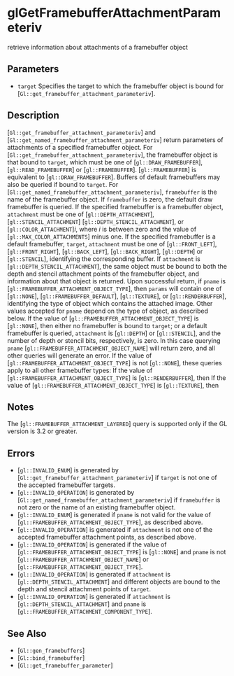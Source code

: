 # glGetFramebufferAttachmentParameteriv
retrieve information about attachments of a framebuffer object

## Parameters
- `target`
  Specifies the target to which the framebuffer object is bound for
  [`Gl::get_framebuffer_attachment_parameteriv`].

## Description
[`Gl::get_framebuffer_attachment_parameteriv`] and
  [`Gl::get_named_framebuffer_attachment_parameteriv`] return parameters
  of attachments of a specified framebuffer object.
For [`Gl::get_framebuffer_attachment_parameteriv`], the framebuffer
  object is that bound to `target`, which must be one of
  [`gl::DRAW_FRAMEBUFFER`], [`gl::READ_FRAMEBUFFER`] or
  [`gl::FRAMEBUFFER`]. [`gl::FRAMEBUFFER`] is equivalent to
  [`gl::DRAW_FRAMEBUFFER`]. Buffers of default framebuffers may also be
  queried if bound to `target`.
For [`Gl::get_named_framebuffer_attachment_parameteriv`],
  `framebuffer` is the name of the framebuffer object. If `framebuffer`
  is zero, the default draw framebuffer is queried.
If the specified framebuffer is a framebuffer object, `attachment`
  must be one of [`gl::DEPTH_ATTACHMENT`], [`gl::STENCIL_ATTACHMENT`]
  [`gl::DEPTH_STENCIL_ATTACHMENT`], or [`gl::COLOR_ATTACHMENT`]*i*,
  where *i* is between zero and the value of
  [`gl::MAX_COLOR_ATTACHMENTS`] minus one.
If the specified framebuffer is a default framebuffer, `target`,
  `attachment` must be one of [`gl::FRONT_LEFT`], [`gl::FRONT_RIGHT`],
  [`gl::BACK_LEFT`], [`gl::BACK_RIGHT`], [`gl::DEPTH`] or
  [`gl::STENCIL`], identifying the corresponding buffer.
If `attachment` is [`gl::DEPTH_STENCIL_ATTACHMENT`], the same object
  must be bound to both the depth and stencil attachment points of the
  framebuffer object, and information about that object is returned.
Upon successful return, if `pname` is
  [`gl::FRAMEBUFFER_ATTACHMENT_OBJECT_TYPE`], then `params` will contain
  one of [`gl::NONE`], [`gl::FRAMEBUFFER_DEFAULT`], [`gl::TEXTURE`], or
  [`gl::RENDERBUFFER`], identifying the type of object which contains
  the attached image. Other values accepted for `pname` depend on the
  type of object, as described below.
If the value of [`gl::FRAMEBUFFER_ATTACHMENT_OBJECT_TYPE`] is
  [`gl::NONE`], then either no framebuffer is bound to `target`; or a
  default framebuffer is queried, `attachment` is [`gl::DEPTH`] or
  [`gl::STENCIL`], and the number of depth or stencil bits,
  respectively, is zero. In this case querying `pname`
  [`gl::FRAMEBUFFER_ATTACHMENT_OBJECT_NAME`] will return zero, and all
  other queries will generate an error.
If the value of [`gl::FRAMEBUFFER_ATTACHMENT_OBJECT_TYPE`] is not
  [`gl::NONE`], these queries apply to all other framebuffer types:
If the value of [`gl::FRAMEBUFFER_ATTACHMENT_OBJECT_TYPE`] is
  [`gl::RENDERBUFFER`], then
If the value of [`gl::FRAMEBUFFER_ATTACHMENT_OBJECT_TYPE`] is
  [`gl::TEXTURE`], then

## Notes
The [`gl::FRAMEBUFFER_ATTACHMENT_LAYERED`] query is supported only if
  the GL version is 3.2 or greater.

## Errors
- [`gl::INVALID_ENUM`] is generated by
  [`Gl::get_framebuffer_attachment_parameteriv`] if `target` is not one
  of the accepted framebuffer targets.
- [`gl::INVALID_OPERATION`] is generated by
  [`Gl::get_named_framebuffer_attachment_parameteriv`] if `framebuffer`
  is not zero or the name of an existing framebuffer object.
- [`gl::INVALID_ENUM`] is generated if `pname` is not valid for the
  value of [`gl::FRAMEBUFFER_ATTACHMENT_OBJECT_TYPE`], as described
  above.
- [`gl::INVALID_OPERATION`] is generated if `attachment` is not one of
  the accepted framebuffer attachment points, as described above.
- [`gl::INVALID_OPERATION`] is generated if the value of
  [`gl::FRAMEBUFFER_ATTACHMENT_OBJECT_TYPE`] is [`gl::NONE`] and `pname`
  is not [`gl::FRAMEBUFFER_ATTACHMENT_OBJECT_NAME`] or
  [`gl::FRAMEBUFFER_ATTACHMENT_OBJECT_TYPE`].
- [`gl::INVALID_OPERATION`] is generated if `attachment` is
  [`gl::DEPTH_STENCIL_ATTACHMENT`] and different objects are bound to
  the depth and stencil attachment points of `target`.
- [`gl::INVALID_OPERATION`] is generated if `attachment` is
  [`gl::DEPTH_STENCIL_ATTACHMENT`] and `pname` is
  [`gl::FRAMEBUFFER_ATTACHMENT_COMPONENT_TYPE`].

## See Also
- [`Gl::gen_framebuffers`]
- [`Gl::bind_framebuffer`]
- [`Gl::get_framebuffer_parameter`]
